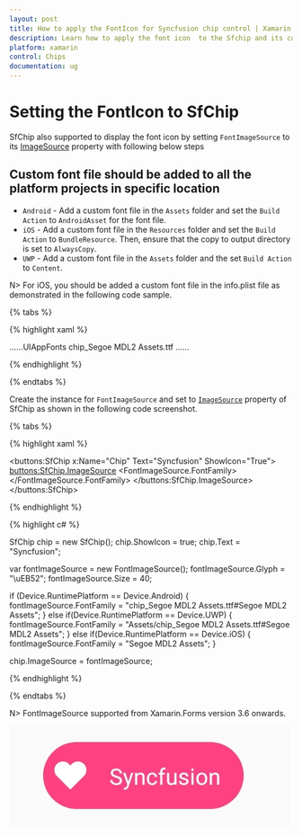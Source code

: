 ```yaml
---
layout: post
title: How to apply the FontIcon for Syncfusion chip control | Xamarin.Forms
description: Learn how to apply the font icon  to the Sfchip and its customization options with its available basic features in Xamarin.Forms
platform: xamarin
control: Chips
documentation: ug
---
```


# Setting the FontIcon to SfChip

SfChip also supported to display the font icon by setting `FontImageSource` to its [ImageSource](https://help.syncfusion.com/cr/xamarin/Syncfusion.Buttons.XForms~Syncfusion.XForms.Buttons.SfButton~ImageSource.html) property with following below steps

## Custom font file should be added to all the platform projects in specific location

* `Android` - Add a custom font file in the `Assets` folder and set the `Build Action` to `AndroidAsset` for the font file.
* `iOS` - Add a custom font file in the `Resources` folder and set the `Build Action` to `BundleResource`. Then, ensure that the copy to output directory is set to `AlwaysCopy`.
* `UWP` - Add a custom font file in the `Assets` folder and the set `Build Action` to `Content`.

N> For iOS, you should be added a custom font file in the info.plist file as demonstrated in the following code sample.

{% tabs %}

{% highlight xaml %}

<dict>……<key>UIAppFonts</key>
<array>
<string>chip_Segoe MDL2 Assets.ttf</string>
……</dict>

{% endhighlight %}

{% endtabs %}


Create the instance for `FontImageSource` and set to [`ImageSource`](https://help.syncfusion.com/cr/xamarin/Syncfusion.Buttons.XForms~Syncfusion.XForms.Buttons.SfButton~ImageSource.html) property of SfChip as shown in the following code screenshot. 

{% tabs %}

{% highlight xaml %}

<buttons:SfChip x:Name="Chip" 
                Text="Syncfusion" 
                ShowIcon="True">
    <buttons:SfChip.ImageSource>
        <FontImageSource Glyph="&#xEB52;" 
                         Size="40">
                <FontImageSource.FontFamily>
                    <OnPlatform x:TypeArguments="x:String" >
                        <On Platform="Android" Value="chip_Segoe MDL2 Assets.ttf#Segoe MDL2 Assets"/>
                        <On Platform="UWP" Value="Assets/chip_Segoe MDL2 Assets.ttf#Segoe MDL2 Assets"/>
                        <On Platform="iOS" Value="Segoe MDL2 Assets"/>
                    </OnPlatform>
                </FontImageSource.FontFamily>
        </FontImageSource>
    </buttons:SfChip.ImageSource> 
</buttons:SfChip>

{% endhighlight %}

{% highlight c# %}
 
 SfChip chip = new SfChip();
 chip.ShowIcon = true;
 chip.Text = "Syncfusion"; 

 var fontImageSource = new FontImageSource();
 fontImageSource.Glyph = "\uEB52";
 fontImageSource.Size = 40;

 if (Device.RuntimePlatform == Device.Android)
 {
     fontImageSource.FontFamily = "chip_Segoe MDL2 Assets.ttf#Segoe MDL2 Assets";
 }
 else if(Device.RuntimePlatform == Device.UWP)
 {
     fontImageSource.FontFamily = "Assets/chip_Segoe MDL2 Assets.ttf#Segoe MDL2 Assets";
 }
 else if(Device.RuntimePlatform == Device.iOS)
 {
     fontImageSource.FontFamily = "Segoe MDL2 Assets";
 }
            
 chip.ImageSource = fontImageSource;

{% endhighlight %}

{% endtabs %}


N> FontImageSource supported from Xamarin.Forms version 3.6 onwards.

![Xamarin.Forms chip group icon font support](images/FontIcon.png)